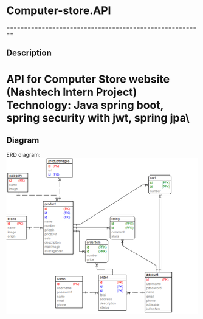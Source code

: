 # Computer-store.API
========================================================
## Description
API for Computer Store website (Nashtech Intern Project)\
Technology: Java spring boot, spring security with jwt, spring jpa\
========================================================
## Diagram
ERD diagram: \
![Alt text](/erd.png "Optional title")
